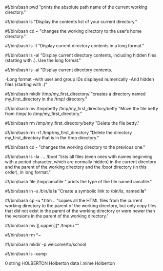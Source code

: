 #!/bin/bash
pwd "prints the absolute path name of the current working directory."

#!/bin/bash
ls  "Display the contents list of your current directory."

#!/bin/bash
cd ~ "changes the working directory to the user’s home directory."

#!/bin/bash
ls -l "Display current directory contents in a long format."

#!/bin/bash
ls -al "Display current directory contents, including hidden files (starting with .). Use the long format."

#!/bin/bash
ls -al "Display current directory contents.

-Long format
-with user and group IDs displayed numerically
-And hidden files (starting with .)"

#!/bin/bash
mkdir /tmp/my_first_directory/ "creates a directory named my_first_directory in the /tmp/ directory."

#!/bin/bash
mv /tmp/betty /tmp/my_first_directory/betty "Move the file betty from /tmp/ to /tmp/my_first_directory."

#!/bin/bash
rm /tmp/my_first_directory/betty "Delete the file betty."

#!/bin/bash
rm -rf /tmp/my_first_directory "Delete the directory my_first_directory that is in the /tmp directory."

#!/bin/bash
cd - "changes the working directory to the previous one."

#!/bin/bash
ls -la . .. /boot "lists all files (even ones with names beginning with a period character, which are normally hidden) in the current directory and the parent of the working directory and the /boot directory (in this order), in long format."

#!/bin/bash
file /tmp/iamafile   " prints the type of the file named iamafile."

#!/bin/bash
ln -s /bin/ls __ls__  "Create a symbolic link to /bin/ls, named __ls__"

#!/bin/bash
cp -u *.htm .. "copies all the HTML files from the current working directory to the parent of the working directory, but only copy files that did not exist in the parent of the working directory or were newer than the versions in the parent of the working directory."

#!/bin/bash
mv [[:upper:]]* /tmp/u  ""

#!/bin/bash
rm *~

#!/bin/bash
mkdir -p welcome/to/school

#!/bin/bash
ls -xamp

0 string HOLBERTON Holberton data
!:mime Holberton
